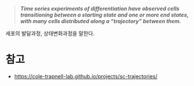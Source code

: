 > **_Time series experiments of differentiation have observed cells transitioning between a starting state and one or more end states, with many cells distributed along a “trajectory” between them._**

세포의 발달과정, 상태변화과정을 말한다.
# 참고
- https://cole-trapnell-lab.github.io/projects/sc-trajectories/

